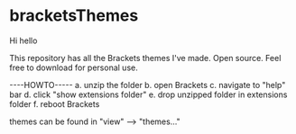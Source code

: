 # bracketsThemes

Hi hello

This repository has all the Brackets themes I've made. Open source. Feel free to download for personal use.


----HOWTO-----
   a. unzip the folder
   b. open Brackets
   c. navigate to "help" bar
   d. click "show extensions folder"
   e. drop unzipped folder in extensions folder
   f. reboot Brackets

   themes can be found in "view" --> "themes..."
